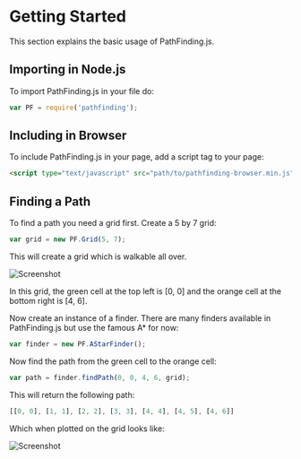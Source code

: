 # Getting Started
This section explains the basic usage of PathFinding.js.

## Importing in Node.js
To import PathFinding.js in your file do:

```javascript
var PF = require('pathfinding');
```

## Including in Browser
To include PathFinding.js in your page, add a script tag to your page:

```html
<script type="text/javascript" src="path/to/pathfinding-browser.min.js"></script>
```

## Finding a Path
To find a path you need a grid first. Create a 5 by 7 grid:

```javascript
var grid = new PF.Grid(5, 7);
```
This will create a grid which is walkable all over.

![Screenshot](user-guide/images/5x7EmptyGrid.png)

In this grid, the green cell at the top left is [0, 0] and the orange cell at
the bottom right is [4, 6].

Now create an instance of a finder. There are many finders available in
PathFinding.js but use the famous A* for now:

```javascript
var finder = new PF.AStarFinder();
```

Now find the path from the green cell to the orange cell:

```javascript
var path = finder.findPath(0, 0, 4, 6, grid);
```

This will return the following path:

```javascript
[[0, 0], [1, 1], [2, 2], [3, 3], [4, 4], [4, 5], [4, 6]]
```

Which when plotted on the grid looks like:

![Screenshot](user-guide/images/5x7GridWithPath.png)